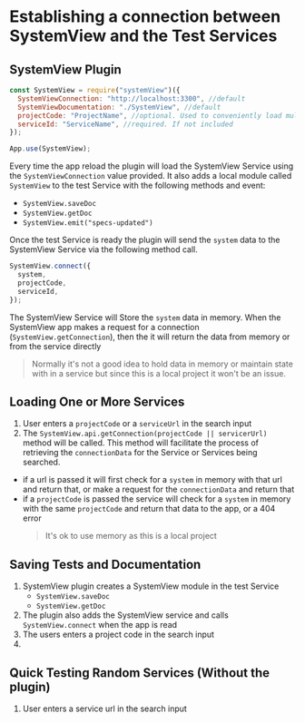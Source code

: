 # Establishing a connection between SystemView and the Test Services

## SystemView Plugin

```javascript
const SystemView = require("systemView")({
  SystemViewConnection: "http://localhost:3300", //default
  SystemViewDocumentation: "./SystemView", //default
  projectCode: "ProjectName", //optional. Used to conveniently load multiple services as one project
  serviceId: "ServiceName", //required. If not included
});

App.use(SystemView);
```

Every time the app reload the plugin will load the SystemView Service using the `SystemViewConnection` value provided. It also adds a local module called `SystemView` to the test Service with the following methods and event:

- `SystemView.saveDoc`
- `SystemView.getDoc`
- `SystemView.emit("specs-updated")`

Once the test Service is ready the plugin will send the `system` data to the SystemView Service via the following method call.

```javascript
SystemView.connect({
  system,
  projectCode,
  serviceId,
});
```

The SystemView Service will Store the `system` data in memory. When the SystemView app makes a request for a connection (`SystemView.getConnection`), then the it will return the data from memory or from the service directly

> Normally it's not a good idea to hold data in memory or maintain state with in a service but since this is a local project it won't be an issue.

## Loading One or More Services

1. User enters a `projectCode` or a `serviceUrl` in the search input
2. The `SystemView.api.getConnection(projectCode || servicerUrl)` method will be called. This method will facilitate the process of retrieving the `connectionData` for the Service or Services being searched.

- if a url is passed it will first check for a `system` in memory with that url and return that, or make a request for the `connectionData` and return that
- if a `projectCode` is passed the service will check for a `system` in memory with the same `projectCode` and return that data to the app, or a 404 error
  > It's ok to use memory as this is a local project

## Saving Tests and Documentation

1. SystemView plugin creates a SystemView module in the test Service
   - `SystemView.saveDoc`
   - `SystemView.getDoc`
2. The plugin also adds the SystemView service and calls `SystemView.connect` when the app is read
3. The users enters a project code in the search input
4.

## Quick Testing Random Services (Without the plugin)

1. User enters a service url in the search input
